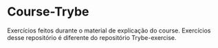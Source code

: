 # Course-Trybe
Exercícios feitos durante o material de explicação do course. Exercícios desse repositório é diferente do repositório Trybe-exercise.
